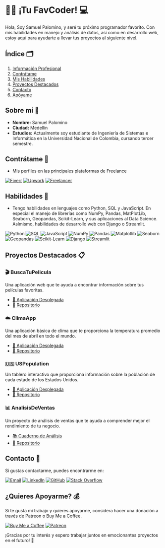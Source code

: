 #  🧑‍💻 ¡Tu FavCoder! 💻

Hola, Soy Samuel Palomino, y seré tu próximo programador favorito. Con mis habilidades en manejo y análisis de datos, así como en desarrollo web, estoy aquí para ayudarte a llevar tus proyectos al siguiente nivel.

## Índice 🗂️

1. [Información Profesional](#sobre-mí-)
2. [Contrátame](#contrátame-)
3. [Mis Habilidades](#habilidades-)
4. [Proyectos Destacados](#proyectos-destacados-)
5. [Contacto](#contacto-)
6. [Apóyame](#¿quieres-apoyarme?-)

## Sobre mí 🌠

- **Nombre:** Samuel Palomino
- **Ciudad:** Medellín
- **Estudios:** Actualmente soy estudiante de Ingeniería de Sistemas e Informática en la Universidad Nacional de Colombia, cursando tercer semestre.

## Contrátame 💼

- Mis perfiles en las principales plataformas de Freelance

[![Fiverr](https://img.shields.io/badge/Fiverr-1dbf73?style=for-the-badge&logo=fiverr&logoColor=white)](https://es.fiverr.com/spalominor)
[![Upwork](https://img.shields.io/badge/Upwork-6FDA44?style=for-the-badge&logo=upwork&logoColor=white)](https://www.upwork.com/freelancers/~017a73d95d293c0721?mp_source=share)
[![Freelancer](https://img.shields.io/badge/Freelancer-29B2FE?style=for-the-badge&logo=freelancer&logoColor=white)](https://www.freelancer.com.co/u/spalominor)

## Habilidades 💪

- Tengo habilidades en lenguajes como Python, SQL y JavaScript. En especial el manejo de librerías como NumPy, Pandas, MatPlotLib, Seaborn, Geopandas, Scikit-Learn, y sus aplicaciones al Data Science. Asímismo, habilidades de desarrollo web con Django o Streamlit.

<img src="https://img.shields.io/badge/Python-3776AB?style=for-the-badge&logo=python&logoColor=white" alt="Python"> <img src="https://img.shields.io/badge/SQL-3776AB?style=for-the-badge&logo=mysql&logoColor=white" alt="SQL"> <img src="https://img.shields.io/badge/JavaScript-F7DF1E?style=for-the-badge&logo=javascript&logoColor=black" alt="JavaScript"> <img src="https://img.shields.io/badge/NumPy-013243?style=for-the-badge&logo=numpy&logoColor=white" alt="NumPy"> <img src="https://img.shields.io/badge/Pandas-150458?style=for-the-badge&logo=pandas&logoColor=white" alt="Pandas"> <img src="https://img.shields.io/badge/Matplotlib-3776AB?style=for-the-badge&logo=python&logoColor=white" alt="Matplotlib"> <img src="https://img.shields.io/badge/Seaborn-3776AB?style=for-the-badge&logo=python&logoColor=white" alt="Seaborn"> <img src="https://img.shields.io/badge/Geopandas-3776AB?style=for-the-badge&logo=python&logoColor=white" alt="Geopandas"> <img src="https://img.shields.io/badge/Scikit--Learn-3776AB?style=for-the-badge&logo=scikit-learn&logoColor=white" alt="Scikit-Learn"> <img src="https://img.shields.io/badge/Django-092E20?style=for-the-badge&logo=django&logoColor=white" alt="Django"> <img src="https://img.shields.io/badge/Streamlit-FF4B4B?style=for-the-badge&logo=streamlit&logoColor=white" alt="Streamlit">

## Proyectos Destacados 📋

### **🎬 BuscaTuPelicula**
Una aplicación web que te ayuda a encontrar información sobre tus películas favoritas.
- [🚀 Aplicación Desplegada](https://buscatupelicula.streamlit.app/)
- [📂 Repositorio](https://github.com/spalominor/BuscaTuPelicula)

### **☁️ ClimaApp**
Una aplicación básica de clima que te proporciona la temperatura promedio del mes de abril en todo el mundo.
- [🚀 Aplicación Desplegada](climaapp.streamlit.app/)
- [📂 Repositorio](https://github.com/spalominor/ClimaApp)

### **🇺🇸 USPopulation**
Un tablero interactivo que proporciona información sobre la población de cada estado de los Estados Unidos.
- [🚀 Aplicación Desplegada](https://uspopulation.streamlit.app/)
- [📂 Repositorio](https://github.com/spalominor/USPopulation)

### **📊 AnalisisDeVentas**
Un proyecto de análisis de ventas que te ayuda a comprender mejor el rendimiento de tu negocio.
- [📚 Cuaderno de Análisis](https://colab.research.google.com/github/spalominor/AnalisisVentasSupermercado/blob/main/AnalisisVentas.ipynb)
- [📂 Repositorio](https://github.com/spalominor/AnalisisVentasSupermercado)


## Contacto 📲

Si gustas contactarme, puedes encontrarme en:

[![Email](https://img.shields.io/badge/Email-spalominor%40unal.edu.co-green?style=for-the-badge&logo=gmail)](mailto:spalominor@unal.edu.co)
[![LinkedIn](https://img.shields.io/badge/LinkedIn-0077B5?style=for-the-badge&logo=linkedin&logoColor=white)](https://www.linkedin.com/in/samuel-palomino-9680352ba/)
[![GitHub](https://img.shields.io/badge/GitHub-100000?style=for-the-badge&logo=github&logoColor=white)](https://github.com/spalominor)
[![Stack Overflow](https://img.shields.io/badge/Stack%20Overflow-FE7A16?style=for-the-badge&logo=stack-overflow&logoColor=white)](https://stackoverflow.com/users/23651826/spalominor)

## ¿Quieres Apoyarme? 💰

Si te gusta mi trabajo y quieres apoyarme, considera hacer una donación a través de Patreon o Buy Me a Coffee.

[![Buy Me a Coffee](https://img.shields.io/badge/Buy%20Me%20a%20Coffee-FFDD00?style=for-the-badge&logo=buy-me-a-coffee&logoColor=black)](https://buymeacoffee.com/spalominor)
[![Patreon](https://img.shields.io/badge/Patreon-F96854?style=for-the-badge&logo=patreon&logoColor=white)](https://www.patreon.com/OpenSamuel)

¡Gracias por tu interés y espero trabajar juntos en emocionantes proyectos en el futuro! :rocket:


